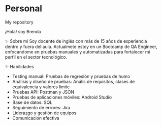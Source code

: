 # Personal
My repository

¡Hola! soy Brenda 

✨ Sobre mi
Soy docente de inglés con más de 15 años de experiencia dentro y fuera del aula. Actualmete estoy en un Bootcamp de QA Engineer, enfocandome en pruebas manuales y automatizadas para fortalecer mi perfil en el sector tecnológico.

✨ Habilidades
* Testing manual: Pruebas de regresión y pruebas de humo
* Análisis y diseño de pruebas: Anális de requisitos, clases de equivalencia y valores límite
* Pruebas API: Postman y JSON
* Pruebas de aplicaciones móviles: Android Studio
* Base de datos: SQL
* Seguimiento de errores: Jira
* Liderazgo y gestión de equipos
* Comunicacion efectiva






